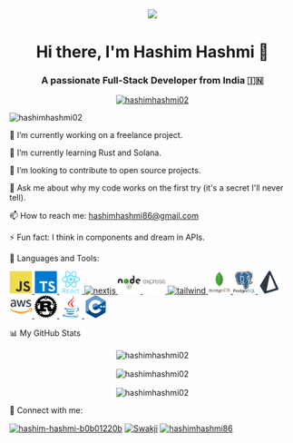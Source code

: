<div align="center">
<img src="https://media.giphy.com/media/M9gbBd9nbDrOTu1Mqx/giphy.gif" width="100"/>
</div>

<h1 align="center">Hi there, I'm Hashim Hashmi 👋</h1>
<h3 align="center">A passionate Full-Stack Developer from India 🇮🇳</h3>

<p align="center">
<a href="https://github.com/ryo-ma/github-profile-trophy">
<img src="https://github-profile-trophy.vercel.app/?username=hashimhashmi02&theme=radical&row=1&column=7" alt="hashimhashmi02" />
</a>
</p>

<p align="left"> <img src="https://komarev.com/ghpvc/?username=hashimhashmi02&label=Profile%20views&color=0e75b6&style=flat" alt="hashimhashmi02" /> </p>

🔭 I’m currently working on a freelance project.

🌱 I’m currently learning Rust and Solana.

👯 I’m looking to contribute to open source projects.

💬 Ask me about why my code works on the first try (it's a secret I'll never tell).

📫 How to reach me: hashimhashmi86@gmail.com

⚡ Fun fact: I think in components and dream in APIs.

🚀 Languages and Tools:
<p align="left">
<a href="https://developer.mozilla.org/en-US/docs/Web/JavaScript" target="_blank" rel="noreferrer"> <img src="https://raw.githubusercontent.com/devicons/devicon/master/icons/javascript/javascript-original.svg" alt="javascript" width="40" height="40"/> </a>
<a href="https://www.typescriptlang.org/" target="_blank" rel="noreferrer"> <img src="https://raw.githubusercontent.com/devicons/devicon/master/icons/typescript/typescript-original.svg" alt="typescript" width="40" height="40"/> </a>
<a href="https://reactjs.org/" target="_blank" rel="noreferrer"> <img src="https://raw.githubusercontent.com/devicons/devicon/master/icons/react/react-original-wordmark.svg" alt="react" width="40" height="40"/> </a>
<a href="https://nextjs.org/" target="_blank" rel="noreferrer"> <img src="https://cdn.worldvectorlogo.com/logos/next-js.svg" alt="nextjs" width="40" height="40"/> </a>
<a href="https://nodejs.org" target="_blank" rel="noreferrer"> <img src="https://raw.githubusercontent.com/devicons/devicon/master/icons/nodejs/nodejs-original-wordmark.svg" alt="nodejs" width="40" height="40"/> </a>
<a href="https://expressjs.com" target="_blank" rel="noreferrer"> <img src="https://raw.githubusercontent.com/devicons/devicon/master/icons/express/express-original-wordmark.svg" alt="express" width="40" height="40"/> </a>
<a href="https://tailwindcss.com/" target="_blank" rel="noreferrer"> <img src="https://www.vectorlogo.zone/logos/tailwindcss/tailwindcss-icon.svg" alt="tailwind" width="40" height="40"/> </a>
<a href="https://www.mongodb.com/" target="_blank" rel="noreferrer"> <img src="https://raw.githubusercontent.com/devicons/devicon/master/icons/mongodb/mongodb-original-wordmark.svg" alt="mongodb" width="40" height="40"/> </a>
<a href="https://www.postgresql.org" target="_blank" rel="noreferrer"> <img src="https://raw.githubusercontent.com/devicons/devicon/master/icons/postgresql/postgresql-original-wordmark.svg" alt="postgresql" width="40" height="40"/> </a>
<a href="https://www.prisma.io/" target="_blank" rel="noreferrer"><img src="https://raw.githubusercontent.com/devicons/devicon/6910f0503ef9e364da5fb9e85eBB6b92b071ae03/icons/prisma/prisma-original.svg" alt="prisma" width="40" height="40"/></a>
<a href="https://aws.amazon.com" target="_blank" rel="noreferrer"> <img src="https://raw.githubusercontent.com/devicons/devicon/master/icons/amazonwebservices/amazonwebservices-original-wordmark.svg" alt="aws" width="40" height="40"/> </a>
<a href="https://www.rust-lang.org" target="_blank" rel="noreferrer"> <img src="https://raw.githubusercontent.com/devicons/devicon/master/icons/rust/rust-plain.svg" alt="rust" width="40" height="40"/> </a>
<a href="https://www.java.com" target="_blank" rel="noreferrer"> <img src="https://raw.githubusercontent.com/devicons/devicon/master/icons/java/java-original.svg" alt="java" width="40" height="40"/> </a>
<a href="https://www.cplusplus.com/" target="_blank" rel="noreferrer"> <img src="https://raw.githubusercontent.com/devicons/devicon/master/icons/cplusplus/cplusplus-original.svg" alt="cplusplus" width="40" height="40"/> </a>
</p>

📊 My GitHub Stats
<p align="center">
<img align="center" src="https://github-readme-stats.vercel.app/api?username=hashimhashmi02&show_icons=true&locale=en&theme=radical" alt="hashimhashmi02" />
</p>
<p align="center">
<img align="center" src="https://github-readme-stats.vercel.app/api/top-langs?username=hashimhashmi02&layout=compact&locale=en&theme=radical" alt="hashimhashmi02" />
</p>
<p align="center">
<img align="center" src="https://github-readme-streak-stats.herokuapp.com/?user=hashimhashmi02&theme=radical" alt="hashimhashmi02" />
</p>

🔗 Connect with me:
<p align="left">
<a href="https://linkedin.com/in/hashim-hashmi-b0b01220b" target="blank"><img align="center" src="https://raw.githubusercontent.com/rahuldkjain/github-profile-readme-generator/master/src/images/icons/Social/linked-in-alt.svg" alt="hashim-hashmi-b0b01220b" height="30" width="40" /></a>
<a href="https://x.com/Swakji" target="blank"><img align="center" src="https://raw.githubusercontent.com/rahuldkjain/github-profile-readme-generator/master/src/images/icons/Social/twitter.svg" alt="Swakji" height="30" width="40" /></a>
<a href="https://instagram.com/hashimhashmi86/" target="blank"><img align="center" src="https://raw.githubusercontent.com/rahuldkjain/github-profile-readme-generator/master/src/images/icons/Social/instagram.svg" alt="hashimhashmi86" height="30" width="40" /></a>
</p>

